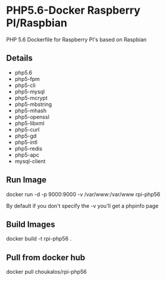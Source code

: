 # PHP5.6-Docker Raspberry PI/Raspbian

PHP 5.6 Dockerfile for Raspberry PI's based on Raspbian

## Details
* php5.6
* php5-fpm
* php5-cli
* php5-mysql
* php5-mcrypt
* php5-mbstring
* php5-mhash
* php5-openssl
* php5-libxml
* php5-curl
* php5-gd
* php5-intl
* php5-redis
* php5-apc
* mysql-client

## Run Image
docker run -d -p 9000:9000 -v /var/www:/var/www rpi-php56

  By default if you don't specify the -v you'll get a phpinfo page

## Build Images
docker build -t rpi-php56 .

## Pull from docker hub
docker pull choukalos/rpi-php56


